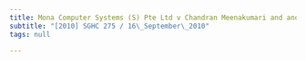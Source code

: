 ```yaml
---
title: Mona Computer Systems (S) Pte Ltd v Chandran Meenakumari and another
subtitle: "[2010] SGHC 275 / 16\_September\_2010"
tags: null

---
```


